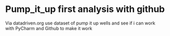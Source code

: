 # Pump_it_up first analysis with github 
Via datadriven.org use dataset of pump it up wells and see if i can work with PyCharm and Github to make it work

